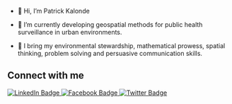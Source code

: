 - 👋 Hi, I’m Patrick Kalonde

- 👀 I’m currently developing geospatial methods for public health surveillance in urban environments.

- 🌱 I bring my environmental stewardship, mathematical prowess, spatial thinking, problem solving and persuasive communication skills.

<!-- Connect section -->

<h2>Connect with me</h3>
    <p>
        <a href="https://www.linkedin.com/in/patrick-ken-kalonde-706a48120/"><img src="https://img.shields.io/badge/LinkedIn-0077B5?style=for-the-badge&logo=linkedin&logoColor=white" alt="LinkedIn Badge">
        </a> 
        <a href="https://web.facebook.com/patrick.kalonde"><img src="https://img.shields.io/badge/Facebook-1877F2?style=for-the-badge&logo=facebook&logoColor=white" alt="Facebook Badge">
        </a>  
       <a href="https://twitter.com/KalondePatrick">
       <img src="https://img.shields.io/badge/Twitter-1DA1F2?style=for-the-badge&logo=twitter&logoColor=white" alt="Twitter Badge"></a>
   </p>
   
 <!-- Connect section: END -->






<!---
Kalondepatrick/Kalondepatrick is a ✨ special ✨ repository because its `README.md` (this file) appears on your GitHub profile.
You can click the Preview link to take a look at your changes.
--->

